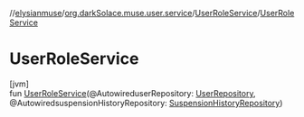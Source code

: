 //[elysianmuse](../../../index.md)/[org.darkSolace.muse.user.service](../index.md)/[UserRoleService](index.md)/[UserRoleService](-user-role-service.md)

# UserRoleService

[jvm]\
fun [UserRoleService](-user-role-service.md)(@AutowireduserRepository: [UserRepository](../../org.darkSolace.muse.user.repository/-user-repository/index.md), @AutowiredsuspensionHistoryRepository: [SuspensionHistoryRepository](../../org.darkSolace.muse.user.repository/-suspension-history-repository/index.md))
